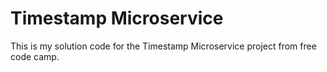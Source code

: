 # Timestamp Microservice

This is my solution code for the Timestamp Microservice project from free code camp.
